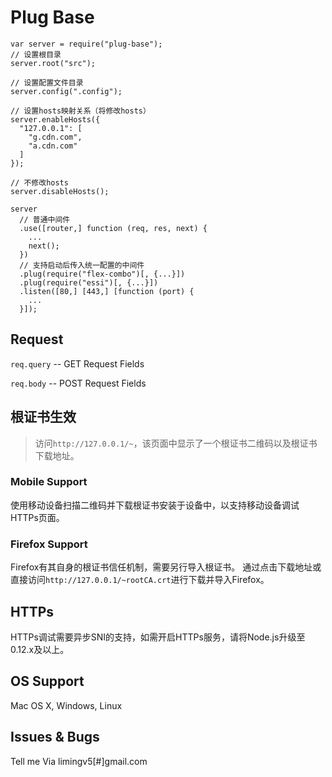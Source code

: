 # Plug Base

```
var server = require("plug-base");
// 设置根目录
server.root("src");

// 设置配置文件目录
server.config(".config");

// 设置hosts映射关系（将修改hosts）
server.enableHosts({
  "127.0.0.1": [
    "g.cdn.com",
    "a.cdn.com"
  ]
});

// 不修改hosts
server.disableHosts();

server
  // 普通中间件
  .use([router,] function (req, res, next) {
    ...
    next();
  })
  // 支持启动后传入统一配置的中间件
  .plug(require("flex-combo")[, {...}])
  .plug(require("essi")[, {...}])
  .listen([80,] [443,] [function (port) {
    ...
  }]);
```

## Request

`req.query` -- GET Request Fields

`req.body` -- POST Request Fields

## 根证书生效

> 访问`http://127.0.0.1/~`，该页面中显示了一个根证书二维码以及根证书下载地址。

### Mobile Support

使用移动设备扫描二维码并下载根证书安装于设备中，以支持移动设备调试HTTPs页面。

### Firefox Support

Firefox有其自身的根证书信任机制，需要另行导入根证书。
通过点击下载地址或直接访问`http://127.0.0.1/~rootCA.crt`进行下载并导入Firefox。

## HTTPs

HTTPs调试需要异步SNI的支持，如需开启HTTPs服务，请将Node.js升级至0.12.x及以上。

## OS Support

Mac OS X, Windows, Linux


## Issues & Bugs

Tell me Via limingv5[#]gmail.com